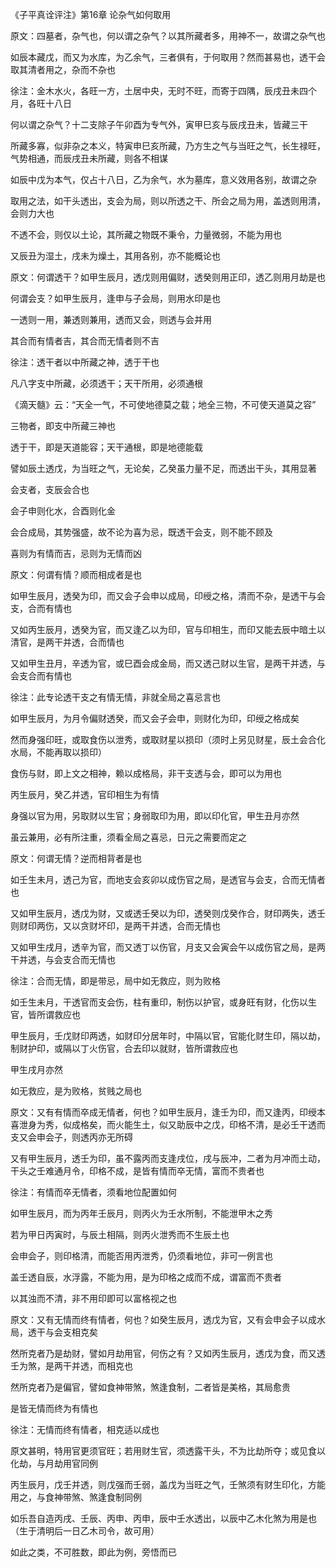 《子平真诠评注》第16章 论杂气如何取用

原文：四墓者，杂气也，何以谓之杂气？以其所藏者多，用神不一，故谓之杂气也

如辰本藏戊，而又为水库，为乙余气，三者俱有，于何取用？然而甚易也，透干会取其清者用之，杂而不杂也

徐注：金木水火，各旺一方，土居中央，无时不旺，而寄于四隅，辰戌丑未四个月，各旺十八日

何以谓之杂气？十二支除子午卯酉为专气外，寅甲巳亥与辰戌丑未，皆藏三干

所藏多寡，似非杂之本义，特寅申巳亥所藏，乃方生之气与当旺之气，长生禄旺，气势相通，而辰戌丑未所藏，则各不相谋

如辰中戊为本气，仅占十八日，乙为余气，水为墓库，意义效用各别，故谓之杂

取用之法，如干头透出，支会为局，则以所透之干、所会之局为用，盖透则用清，会则力大也

不透不会，则仅以土论，其所藏之物既不秉令，力量微弱，不能为用也

又辰丑为湿土，戌未为燥土，其用各别，亦不能概论也

原文：何谓透干？如甲生辰月，透戊则用偏财，透癸则用正印，透乙则用月劫是也

何谓会支？如甲生辰月，逢申与子会局，则用水印是也

一透则一用，兼透则兼用，透而又会，则透与会并用

其合而有情者吉，其合而无情者则不吉

徐注：透干者以中所藏之神，透于干也

凡八字支中所藏，必须透干；天干所用，必须通根

《滴天髓》云：“天全一气，不可使地德莫之载；地全三物，不可使天道莫之容”

三物者，即支中所藏三神也

透于干，即是天道能容；天干通根，即是地德能载

譬如辰土透戊，为当旺之气，无论矣，乙癸虽力量不足，而透出干头，其用显著

会支者，支辰会合也

会子申则化水，合酉则化金

会合成局，其势强盛，故不论为喜为忌，既透干会支，则不能不顾及

喜则为有情而吉，忌则为无情而凶

原文：何谓有情？顺而相成者是也

如甲生辰月，透癸为印，而又会子会申以成局，印绶之格，清而不杂，是透干与会支，合而有情也

又如丙生辰月，透癸为官，而又逢乙以为印，官与印相生，而印又能去辰中暗土以清官，是两干并透，合而情也

又如甲生丑月，辛透为官，或巳酉会成金局，而又透己财以生官，是两干并透，与会支合而有情也

徐注：此专论透干支之有情无情，非就全局之喜忌言也

如甲生辰月，为月令偏财透癸，而又会子会申，则财化为印，印绶之格成矣

然而身强印旺，或取食伤以泄秀，或取财星以损印（须时上另见财星，辰土会合化水局，不能再取以损印）

食伤与财，即上文之相神，赖以成格局，非干支透与会，即可以为用也

丙生辰月，癸乙并透，官印相生为有情

身强以官为用，另取财以生官；身弱取印为用，即以印化官，甲生丑月亦然

虽云兼用，必有所注重，须看全局之喜忌，日元之需要而定之

原文：何谓无情？逆而相背者是也

如壬生未月，透己为官，而地支会亥卯以成伤官之局，是透官与会支，合而无情者也

又如甲生辰月，透戊为财，又或透壬癸以为印，透癸则戊癸作合，财印两失，透壬则财印两伤，又以贪财坏印，是两干并透，合而无情也

又如甲生戌月，透辛为官，而又透丁以伤官，月支又会寅会午以成伤官之局，是两干并透，与会支合而无情也

徐注：合而无情，即是带忌，局中如无救应，则为败格

如壬生未月，干透官而支会伤，柱有重印，制伤以护官，或身旺有财，化伤以生官，皆所谓救应也

甲生辰月，壬戊财印两透，如财印分居年时，中隔以官，官能化财生印，隔以劫，制财护印，或隔以丁火伤官，合去印以就财，皆所谓救应也

甲生戌月亦然

如无救应，是为败格，贫贱之局也

原文：又有有情而卒成无情者，何也？如甲生辰月，逢壬为印，而又逢丙，印绶本喜泄身为秀，似成格矣，而火能生土，似又助辰中之戊，印格不清，是必壬干透而支又会申会子，则透丙亦无所碍

又有甲生辰月，透壬为印，虽不露丙而支逢戌位，戌与辰冲，二者为月冲而土动，干头之壬难通月令，印格不成，是皆有情而卒无情，富而不贵者也

徐注：有情而卒无情者，须看地位配置如何

如甲生辰月，而为丙年壬辰月，则丙火为壬水所制，不能泄甲木之秀

若为甲日丙寅时，与辰土相隔，则丙火泄秀而不生辰土也

会申会子，则印格清，而能否用丙泄秀，仍须看地位，非可一例言也

盖壬透自辰，水浮露，不能为用，是为印格之成而不成，谓富而不贵者

以其浊而不清，非不用印即可以富格视之也

原文：又有无情而终有情者，何也？如癸生辰月，透戊为官，又有会申会子以成水局，透干与会支相克矣

然所克者乃是劫财，譬如月劫用官，何伤之有？又如丙生辰月，透戊为食，而又透壬为煞，是两干并透，而相克也

然所克者乃是偏官，譬如食神带煞，煞逢食制，二者皆是美格，其局愈贵

是皆无情而终为有情也

徐注：无情而终有情者，相克适以成也

原文甚明，特用官更须官旺；若用财生官，须透露干头，不为比劫所夺；或见食以化劫，与月劫用官同例

丙生辰月，戊壬并透，则戊强而壬弱，盖戊为当旺之气，壬煞须有财生印化，方能用之，与食神带煞、煞逢食制同例

如乐吾自造丙戌、壬辰、丙申、丙申，辰中壬水透出，以辰中乙木化煞为用是也（生于清明后一日乙木司令，故可用）

如此之类，不可胜数，即此为例，旁悟而已

